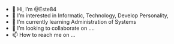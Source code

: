 - 👋 Hi, I’m @Este84
- 👀 I’m interested in Informatic, Technology, Develop Personality,
- 🌱 I’m currently learning Administration of Systems
- 💞️ I’m looking to collaborate on ....
- 📫 How to reach me on ...

<!---
Este84/Este84 is a ✨ special ✨ repository because its `README.md` (this file) appears on your GitHub profile.
You can click the Preview link to take a look at your changes.
--->
